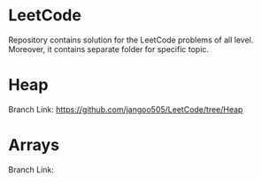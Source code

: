 # LeetCode
Repository contains solution for the LeetCode problems of all level. Moreover, it contains separate folder for specific topic.
# Heap
Branch Link: https://github.com/jangoo505/LeetCode/tree/Heap
# Arrays
Branch Link: 

